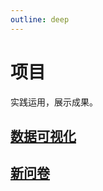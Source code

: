 ```yaml
---
outline: deep
---
```


# 项目

实践运用，展示成果。

## [数据可视化](https://ebi.elitdr.dpdns.org/)

## [新问卷](https://eqa.elitdr.dpdns.org/)
